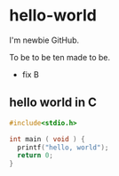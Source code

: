 # hello-world

I'm newbie GitHub.

To be to be ten made to be.

- fix B

## hello world in C

```c
#include<stdio.h>

int main ( void ) {
  printf("hello, world");
  return 0;
}
```

